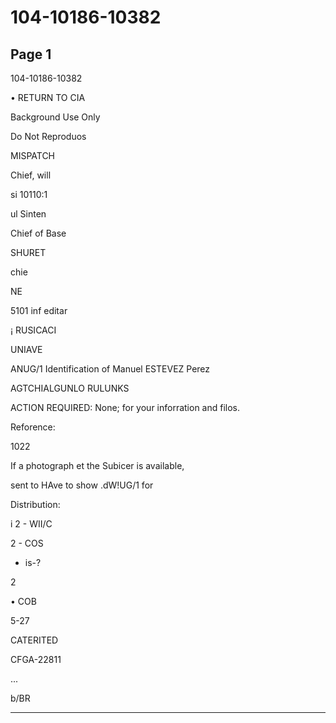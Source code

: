 # 104-10186-10382

## Page 1

104-10186-10382

• RETURN TO CIA

Background Use Only

Do Not Reproduos

MISPATCH

Chief, will

si 10110:1

ul Sinten

Chief of Base

SHURET

chie

NE

5101 inf editar

¡ RUSICACI

UNIAVE

ANUG/1 Identification of Manuel ESTEVEZ Perez

AGTCHIALGUNLO RULUNKS

ACTION REQUIRED: None; for your inforration and filos.

Reforence:

1022

If a photograph et the Subicer is available,

sent to HAve to show .dW!UG/1 for

Distribution:

i 2 - WII/C

2 - COS

- is-?

2

• COB

5-27

CATERITED

CFGA-22811

...

b/BR

---

